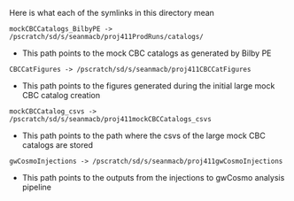 Here is what each of the symlinks in this directory mean


```mockCBCCatalogs_BilbyPE -> /pscratch/sd/s/seanmacb/proj411ProdRuns/catalogs/```
- This path points to the mock CBC catalogs as generated by Bilby PE

```CBCCatFigures -> /pscratch/sd/s/seanmacb/proj411CBCCatFigures```
- This path points to the figures generated during the initial large mock CBC catalog creation 

```mockCBCCatalog_csvs -> /pscratch/sd/s/seanmacb/proj411mockCBCCatalogs_csvs```
- This path points to the path where the csvs of the large mock CBC catalogs are stored

```gwCosmoInjections -> /pscratch/sd/s/seanmacb/proj411gwCosmoInjections```
- This path points to the outputs from the injections to gwCosmo analysis pipeline

